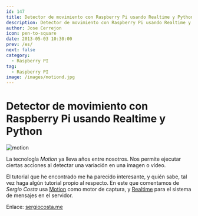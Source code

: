 ```yaml
---
id: 147
title: Detector de movimiento con Raspberry Pi usando Realtime y Python
description: Detector de movimiento con Raspberry Pi usando Realtime y Python
author: Jose Cerrejon
icon: pen-to-square
date: 2013-05-03 10:30:00
prev: /es/
next: false
category:
  - Raspberry PI
tag:
  - Raspberry PI
image: /images/motiond.jpg
---
```


# Detector de movimiento con Raspberry Pi usando Realtime y Python

![motion](/images/motiond.jpg)

La tecnología *Motion* ya lleva años entre nosotros. Nos permite ejecutar ciertas acciones al detectar una variación en una imagen o vídeo.

El tutorial que he encontrado me ha parecido interesante, y quién sabe, tal vez haga algún tutorial propio al respecto. En este que comentamos de *Sergio Costa* usa [Motion](http://www.lavrsen.dk/foswiki/bin/view/Motion/WebHome) como motor de captura, y [Realtime](http://www.xrtml.org/) para el sistema de mensajes en el servidor.

Enlace: [sergiocosta.me](http://sergiocosta.me/post/49453141093/raspberrypi-motion-detector-realtime-python)
